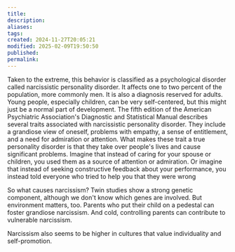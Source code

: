 ```yaml
---
title: 
description: 
aliases: 
tags: 
created: 2024-11-27T20:05:21
modified: 2025-02-09T19:50:50
published: 
permalink: 
---
```


Taken to the extreme, this behavior is classified as a psychological disorder called narcissistic personality disorder. It affects one to two
percent of the population, more commonly men. It is also a diagnosis reserved for adults. Young people, especially children, can be very
self-centered, but this might just be a normal part of development. The fifth edition of the American Psychiatric Association's Diagnostic and
Statistical Manual describes several traits associated with narcissistic personality disorder. They include a grandiose view of oneself,
problems with empathy, a sense of entitlement, and a need for admiration or attention. What makes these trait a true personality disorder is
that they take over people's lives and cause significant problems. Imagine that instead of caring for your spouse or children, you used them
as a source of attention or admiration. Or imagine that instead of seeking constructive feedback about your performance, you instead told
everyone who tried to help you that they were wrong

So what causes narcissism? Twin studies show a strong genetic component, although we don't know which genes are involved. But
environment matters, too. Parents who put their child on a pedestal can foster grandiose narcissism. And cold, controlling parents can
contribute to vulnerable narcissism.

Narcissism also seems to be higher in cultures that value individuality and self-promotion.

[^1]: https://www.ted.com/talks/w_keith_campbell_the_psychology_of_narcissism/transcript?subtitle=en
